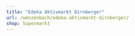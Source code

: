 ```yaml
---
title: "Edeka Aktivmarkt Dirnberger"
url: /wenzenbach/edeka-aktivmarkt-dirnberger/
shop: Supermarkt
---
```

